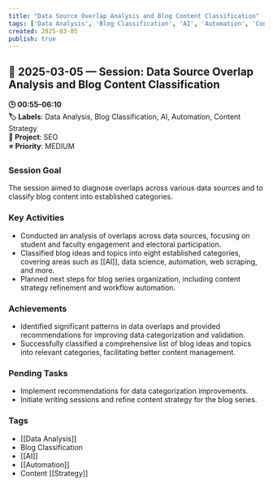 ```yaml
---
title: "Data Source Overlap Analysis and Blog Content Classification"
tags: ['Data Analysis', 'Blog Classification', 'AI', 'Automation', 'Content Strategy']
created: 2025-03-05
publish: true
---
```


## 📅 2025-03-05 — Session: Data Source Overlap Analysis and Blog Content Classification

**🕒 00:55–06:10**  
**🏷️ Labels**: Data Analysis, Blog Classification, AI, Automation, Content Strategy  
**📂 Project**: SEO  
**⭐ Priority**: MEDIUM  


### Session Goal
The session aimed to diagnose overlaps across various data sources and to classify blog content into established categories.

### Key Activities
- Conducted an analysis of overlaps across data sources, focusing on student and faculty engagement and electoral participation.
- Classified blog ideas and topics into eight established categories, covering areas such as [[AI]], data science, automation, web scraping, and more.
- Planned next steps for blog series organization, including content strategy refinement and workflow automation.

### Achievements
- Identified significant patterns in data overlaps and provided recommendations for improving data categorization and validation.
- Successfully classified a comprehensive list of blog ideas and topics into relevant categories, facilitating better content management.

### Pending Tasks
- Implement recommendations for data categorization improvements.
- Initiate writing sessions and refine content strategy for the blog series.

### Tags
- [[Data Analysis]]
- Blog Classification
- [[AI]]
- [[Automation]]
- Content [[Strategy]]
